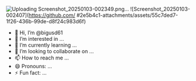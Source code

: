 ![Uploading Screenshot_20250103-002349.png…]()
![Screenshot_20250103-002407](https://github.com/ #2e5b4c1-attachments/assets/55c7ded7-1f26-436b-99de-d8f24c983d6f)
- 👋 Hi, I’m @bigusd61
- 👀 I’m interested in ...
- 🌱 I’m currently learning ...
- 💞️ I’m looking to collaborate on ...
- 📫 How to reach me ...
- 😄 Pronouns: ...
- ⚡ Fun fact: ...

<!---
bigusd61/bigusd61 is a ✨ special ✨ repository because its `README.md` (this file) appears on your GitHub profile.
You can click the Preview link to take a look at your changes.
--->
